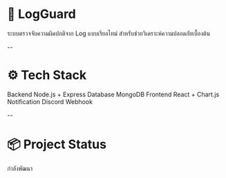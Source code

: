 # 🔐 LogGuard

ระบบตรวจจับความผิดปกติจาก Log แบบเรียลไทม์ สำหรับช่วยวิเคราะห์ความปลอดภัยเบื้องต้น

--

# ⚙️ Tech Stack

Backend Node.js + Express
Database MongoDB
Frontend React + Chart.js
Notification Discord Webhook

--

# 📦 Project Status

กำลังพัฒนา
